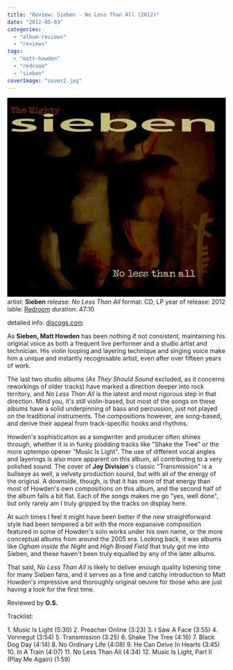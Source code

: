 ```yaml
---
title: "Review: Sieben - No Less Than All (2012)"
date: "2012-05-03"
categories: 
  - "album-reviews"
  - "reviews"
tags: 
  - "matt-howden"
  - "redroom"
  - "sieben"
coverImage: "cover2.jpg"
---
```


[![](images/cover2.jpg "sieben_nolessthanall")](http://www.eveningoflight.nl/wordpress/wp-content/uploads/2012/05/cover2.jpg)artist: **Sieben** release: _No Less Than All_ format: CD, LP year of release: 2012 lable: [Redroom](http://www.matthowden.com/sieben/no-less-than-all) duration: 47:10

detailed info: [discogs.com](http://www.discogs.com/Mighty-Sieben-The-No-Less-Than-All/master/431333)

As **Sieben, Matt Howden** has been nothing if not consistent, maintaining his original voice as both a frequent live performer and a studio artist and technician. His violin looping and layering technique and singing voice make him a unique and instantly recognisable artist, even after over fifteen years of work.

The last two studio albums (_As They Should Sound_ excluded, as it concerns reworkings of older tracks) have marked a direction deeper into rock territory, and _No Less Than All_ is the latest and most rigorous step in that direction. Mind you, it's still violin-based, but most of the songs on these albums have a solid underpinning of bass and percussion, just not played on the traditional instruments. The compositions however, are song-based, and derive their appeal from track-specific hooks and rhythms.

Howden's sophistication as a songwriter and producer often shines through, whether it is in funky plodding tracks like "Shake the Tree" or the more uptempo opener "Music Is Light". The use of different vocal angles and layerings is also more apparent on this album, all contributing to a very polished sound. The cover of **Joy Division**'s classic "Transmission" is a bullseye as well, a velvety production sound, but with all of the energy of the original. A downside, though, is that it has more of that energy than most of Howden's own compositions on this album, and the second half of the album falls a bit flat. Each of the songs makes me go "yes, well done", but only rarely am I truly gripped by the tracks on display here.

At such times I feel it might have been better if the new straightforward style had been tempered a bit with the more expansive composition featured in some of Howden's solo works under his own name, or the more conceptual albums from around the 2005 era. Looking back, it was albums like _Ogham inside the Night_ and _High Broad Field_ that truly got me into Sieben, and these haven't been truly equalled by any of the later albums.

That said, _No Less Than All_ is likely to deliver enough quality listening time for many Sieben fans, and it serves as a fine and catchy introduction to Matt Howden's impressive and thoroughly original oeuvre for those who are just having a look for the first time.

Reviewed by **O.S.**

Tracklist:

1\. Music Is Light (5:30) 2. Preacher Online (3:23) 3. I Saw A Face (3:55) 4. Vonnegut (3:54) 5. Transmission (3:25) 6. Shake The Tree (4:16) 7. Black Dog Day (4:14) 8. No Ordinary Life (4:08) 9. He Can Delve In Hearts (3:45) 10. In A Train (4:07) 11. No Less Than All (4:34) 12. Music Is Light, Part II (Play Me Again) (1:59)

